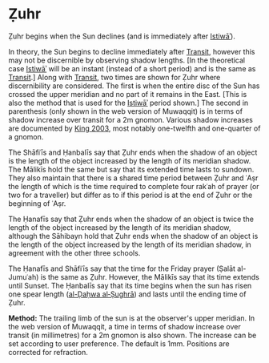 # Ẓuhr
Ẓuhr begins when the Sun declines (and is immediately after [Istiwāʾ](/istiwa)).

<note>In theory, the Sun begins to decline immediately after [Transit](/transit), however this may not be discernible by observing shadow lengths. [In the theoretical case [Istiwāʾ](/istiwa) will be an instant (instead of a short period) and is the same as [Transit](/transit).] Along with [Transit](/transit), two times are shown for Ẓuhr where discernibility are considered. The first is when the entire disc of the Sun has crossed the upper meridian and no part of it remains in the East. [This is also the method that is used for the [Istiwāʾ](/istiwa) period shown.] The second in parenthesis (only shown in the web version of Muwaqqit) is in terms of shadow increase over transit for a 2m gnomon. Various shadow increases are documented by [King 2003](https://brill.com/abstract/title/7640), most notably one-twelfth and one-quarter of a gnomon.</note>

The Shāfiʿīs and Ḥanbalīs say that Ẓuhr ends when the shadow of an object is the length of the object increased by the length of its meridian shadow. The Mālikīs hold the same but say that its extended time lasts to sundown. They also maintain that there is a shared time period between Ẓuhr and ʿAṣr the length of which is the time required to complete four rakʿah of prayer (or two for a traveller) but differ as to if this period is at the end of Ẓuhr or the beginning of ʿAṣr.

The Ḥanafīs say that Ẓuhr ends when the shadow of an object is twice the length of the object increased by the length of its meridian shadow, although the Sāhibayn hold that Ẓuhr ends when the shadow of an object is the length of the object increased by the length of its meridian shadow, in agreement with the other three schools.

The Ḥanafīs and Shāfiʿīs say that the time for the Friday prayer (Ṣalāt al-Jumuʿah) is the same as Ẓuhr. However, the Mālikīs say that its time extends until Sunset. The Ḥanbalīs say that its time begins when the sun has risen one spear length ([al-Ḍaḥwa al‑Ṣughrā](/al-dahwa-al-sughra)) and lasts until the ending time of Ẓuhr.

**Method:** The trailing limb of the sun is at the observer's upper meridian. In the web version of Muwaqqit, a time in terms of shadow increase over transit (in millimetres) for a 2m gnomon is also shown. The increase can be set according to user preference. The default is 1mm. Positions are corrected for refraction.